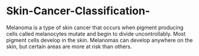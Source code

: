 # Skin-Cancer-Classification-
Melanoma is a type of skin cancer that occurs when pigment producing cells called melanocytes mutate and begin to divide uncontrollably. Most pigment cells develop in the skin. Melanomas can develop anywhere on the skin, but certain areas are more at risk than others. 


